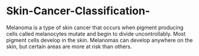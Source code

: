 # Skin-Cancer-Classification-
Melanoma is a type of skin cancer that occurs when pigment producing cells called melanocytes mutate and begin to divide uncontrollably. Most pigment cells develop in the skin. Melanomas can develop anywhere on the skin, but certain areas are more at risk than others. 


